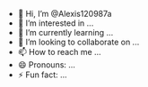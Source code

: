- 👋 Hi, I’m @Alexis120987a
- 👀 I’m interested in ...
- 🌱 I’m currently learning ...
- 💞️ I’m looking to collaborate on ...
- 📫 How to reach me ...
- 😄 Pronouns: ...
- ⚡ Fun fact: ...

<!---
Alexis120987a/Alexis120987a is a ✨ special ✨ repository because its `README.md` (this file) appears on your GitHub profile.
You can click the Preview link to take a look at your changes.
--->

